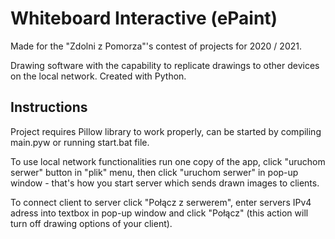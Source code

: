 # Whiteboard Interactive (ePaint)
Made for the "Zdolni z Pomorza"'s contest of projects for 2020 / 2021.

Drawing software with the capability to replicate drawings to other devices on the local network. Created with Python.

## Instructions
Project requires Pillow library to work properly, can be started by compiling main.pyw or running start.bat file.

To use local network functionalities run one copy of the app, click "uruchom serwer" button in "plik" menu, then click "uruchom serwer" in pop-up window - that's how you start server which sends drawn images to clients.

To connect client to server click "Połącz z serwerem", enter servers IPv4 adress into textbox in pop-up window and click "Połącz" (this action will turn off drawing options of your client).
